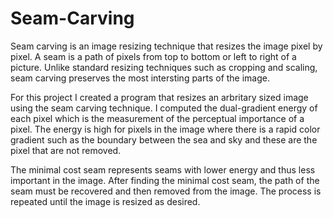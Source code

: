 # Seam-Carving

Seam carving is an image resizing technique that resizes the image pixel by pixel. A seam is a path of pixels from top to bottom or left to right of a picture. Unlike standard resizing techniques such as cropping and scaling, seam carving preserves the most intersting parts of the image. 

For this project I created a program that resizes an arbritary sized image using the seam carving technique. I computed the dual-gradient energy of each pixel which is the measurement of the perceptual importance of a pixel. The energy is high for pixels in the image where there is a rapid color gradient such as the boundary between the sea and sky and these are the pixel that are not removed.

The minimal cost seam represents seams with lower energy and thus less important in the image. After finding the minimal cost seam, the path of the seam must be recovered and then removed from the image. The process is repeated until the image is resized as desired.  


